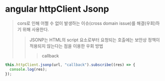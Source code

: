 # angular httpClient Jsonp

> cors로 인해 어쩔 수 없이 발생하는 이슈(cross domain issue)를 해결(우회)하기 위해 사용한다.
>
> > JSONP는 HTML의 script 요소로부터 요청되는 호출에는 보안상 정책이 적용되지 않는다는 점을 이용한 우회 방법
> >
> > > callback

```js
this.httpClient.jsonp(url, "callback").subscribe((res) => {
  console.log(res);
});
```
